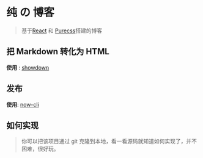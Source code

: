 # 纯 の 博客

> 基于[React](https://reactjs.org/) 和 [Purecss](https://purecss.io/)搭建的博客

## 把 Markdown 转化为 HTML

**使用** : [showdown](https://github.com/showdownjs/showdown)

## 发布

**使用**: [now-cli](https://github.com/zeit/now-cli)

## 如何实现

> 你可以把该项目通过 git 克隆到本地，看一看源码就知道如何实现了，并不困难，很好玩。

